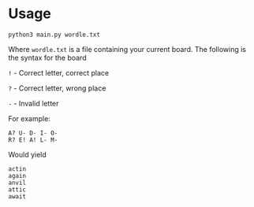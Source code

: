 # Usage

```
python3 main.py wordle.txt
```

Where `wordle.txt` is a file containing your current board. The following is the syntax for the board

`!` - Correct letter, correct place

`?` - Correct letter, wrong place

`-` - Invalid letter

For example:

```
A? U- D- I- O-
R? E! A! L- M-
```

Would yield

```
actin
again
anvil
attic
await
```
